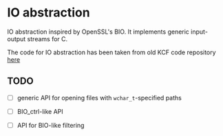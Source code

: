 IO abstraction
==============

IO abstraction inspired by OpenSSL's BIO. It implements generic input-output 
streams for C.

The code for IO abstraction has been taken from old KCF code repository
[here](https://github.com/danil-kondr2016/kcf-old)

TODO
----

- [ ] generic API for opening files with `wchar_t`-specified paths

- [ ] BIO_ctrl-like API

- [ ] API for BIO-like filtering
